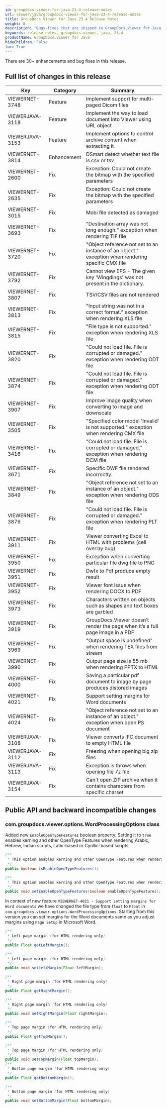 ```yaml
---
id: groupdocs-viewer-for-java-23-4-release-notes
url: viewer/java/groupdocs-viewer-for-java-23-4-release-notes
title: GroupDocs.Viewer for Java 23.4 Release Notes
weight: 8
description: "Bugs-fixes that are shipped in GroupDocs.Viewer for Java 23.4"
keywords: release notes, groupdocs.viewer, java, 23.4
productName: GroupDocs.Viewer for Java
hideChildren: False
toc: True
---
```


There are 30+ enhancements and bug fixes in this release.

## Full list of changes in this release

| Key | Category | Summary |
| --- | --- | --- |
|VIEWERNET-3748|Feature|Implement support for multi-paged Dicom files|
|VIEWERJAVA-3118|Feature|Implement the way to load document into Viewer using URL object|
|VIEWERJAVA-3153|Feature|Implement options to control archive content when extracting it|
|VIEWERNET-3814|Enhancement|DSmart detect whether text file is csv or tsv|
|VIEWERNET-2600|Fix|Exception: Could not create the bitmap with the specified parameters|
|VIEWERNET-2635|Fix|Exception: Could not create the bitmap with the specified parameters|
|VIEWERNET-3015|Fix|Mobi file detected as damaged|
|VIEWERNET-3693|Fix|"Destination array was not long enough." exception when rendering TIF file|
|VIEWERNET-3720|Fix|"Object reference not set to an instance of an object." exception when rendering specific CMX file|
|VIEWERNET-3792|Fix|Cannot view EPS - The given key 'Wingdings' was not present in the dictionary.|
|VIEWERNET-3807|Fix|TSV/CSV files are not rendered|
|VIEWERNET-3813|Fix|"Input string was not in a correct format." exception when rendering XLS file|
|VIEWERNET-3815|Fix|"File type is not supported." exception when rendering XLS file|
|VIEWERNET-3820|Fix|"Could not load file. File is corrupted or damaged." exception when rendering ODT file|
|VIEWERNET-3874|Fix|"Could not load file. File is corrupted or damaged." exception when rendering ODT file|
|VIEWERNET-3907|Fix|Improve image quality when converting to image and downscale|
|VIEWERNET-3505|Fix|"Specified color model 'Invalid' is not supported." exception when rendering CMX file|
|VIEWERNET-3416|Fix|"Could not load file. File is corrupted or damaged." exception when rendering DCM file|
|VIEWERNET-3671|Fix|Specific DWF file rendered incorrectly.|
|VIEWERNET-3849|Fix|"Object reference not set to an instance of an object." exception when rendering ODS file|
|VIEWERNET-3876|Fix|"Could not load file. File is corrupted or damaged." exception when rendering PLT file|
|VIEWERNET-3911|Fix|Viewer converting Excel to HTML with problems (cell overlay bug)|
|VIEWERNET-3950|Fix|Exception when converting particular file dwg file to PNG|
|VIEWERNET-3951|Fix|Dwfx to Pdf produce empty result|
|VIEWERNET-3952|Fix|Viewer font issue when rendering DOCX to PDF|
|VIEWERNET-3973|Fix|Characters written on objects such as shapes and text boxes are garbled|
|VIEWERNET-3919|Fix|GroupDocs.Viewer doesn’t render the page when it’s a full page image in a PDF|
|VIEWERNET-3969|Fix|"Output space is undefined" when rendering TEX files from stream|
|VIEWERNET-3990|Fix|Output page size is 55 mb when rendering PPTX to HTML|
|VIEWERNET-4000|Fix|Saving a particular pdf document to image by page produces distored images|
|VIEWERNET-4021|Fix|Support setting margins for Word documents|
|VIEWERNET-4024|Fix|"Object reference not set to an instance of an object." exception when open PS document|
|VIEWERJAVA-3108|Fix|Viewer converts IFC document to empty HTML file|
|VIEWERJAVA-3112|Fix|Freezing when opening big zip files|
|VIEWERJAVA-3113|Fix|Exception is throws when opening file 7z file|
|VIEWERJAVA-3154|Fix|Can't open ZIP archive when it contains characters from specific charset|

## Public API and backward incompatible changes

### com.groupdocs.viewer.options.WordProcessingOptions class

Added new `EnableOpenTypeFeatures` boolean property. Setting it to `true` enables kerning and other OpenType Features when rendering Arabic, Hebrew, Indian scripts, Latin-based or Cyrillic-based scripts

```java
/**
 * This option enables kerning and other OpenType Features when rendering Arabic, Hebrew, Indian scripts, Latin-based or Cyrillic-based scripts.
 */
public boolean isEnableOpenTypeFeatures();

/**
 * This option enables kerning and other OpenType Features when rendering Arabic, Hebrew, Indian scripts, Latin-based or Cyrillic-based scripts.
 */
public void setEnableOpenTypeFeatures(boolean enableOpenTypeFeatures);
```

In context of new feature `VIEWERNET-4021 - Support setting margins for Word documents` we have changed the file type from `float` to `Float` in `com.groupdocs.viewer.options.WordProcessingOptions`. Starting from this version you can set margins for the Word documents same as you adjust margins using `Page Setup` in Microsoft Word.

```java
/**
 * Left page margin (for HTML rendering only)
 */
public Float getLeftMargin();

/**
 * Left page margin (for HTML rendering only)
 */
public void setLeftMargin(Float leftMargin);

/**
 * Right page margin (for HTML rendering only)
 */
public Float getRightMargin();

/**
 * Right page margin (for HTML rendering only)
 */
public void setRightMargin(Float rightMargin);

/**
 * Top page margin (for HTML rendering only)
 */
public Float getTopMargin();

/**
 * Top page margin (for HTML rendering only)
 */
public void setTopMargin(Float topMargin);
/**
 * Bottom page margin (for HTML rendering only)
 */
public Float getBottomMargin();

/**
 * Bottom page margin (for HTML rendering only)
 */
public void setBottomMargin(Float bottomMargin);
```